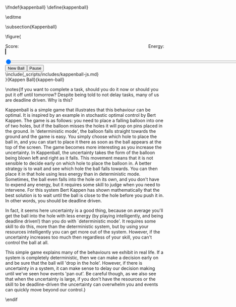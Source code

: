 \ifndef{kappenball}
\define{kappenball}

\editme 

\subsection{Kappenball}

\figure{<div><div style="width:900px;text-align:center;display:inline"><span style="float:left;">Score: <output id="kappenball-score"></output></span>
<span style="float:right;">Energy: <output id="kappenball-energy"></output></span><div style="clear: both;"></div></div>
<canvas id="kappenball-canvas" width="900" height="500" style="border:1px solid black;display:inline;text-align:center "></canvas>
<div><input type="range" min="0" max="100" value="0" class="slider" id="kappenball-stochasticity" style="width:900px;"/></div>
<div><button id="kappenball-newball" style="text-align:right">New Ball</button><button id="kappenball-pause" style="text-align:right">Pause</button></div>
<output id="kappenball-count"></output>
\include{_scripts/includes/kappenball-js.md}
</div>}{Kappen Ball}{kappen-ball}

\notes{If you want to complete a task, should you do it now or should you put it off until tomorrow? Despite being told to not delay tasks, many of us are deadline driven. Why is this?

Kappenball is a simple game that illustrates that this behaviour can be optimal. It is inspired by an example in stochastic optimal control by Bert Kappen. The game is as follows: you need to place a falling balloon into one of two holes, but if the balloon misses the holes it will pop on pins placed in the ground. In 'deterministic mode', the balloon falls straight towards the ground and the game is easy. You simply choose which hole to place the ball in, and you can start to place it there as soon as the ball appears at the top of the screen. The game becomes more interesting as you increase the uncertainty. In Kappenball, the uncertainty takes the form of the balloon being blown left and right as it falls. This movement means that it is not sensible to decide early on which hole to place the balloon in. A better strategy is to wait and see which hole the ball falls towards. You can then place it in that hole using less energy than in deterministic mode. Sometimes, the ball even falls into the hole on its own, and you don't have to expend any energy, but it requires some skill to judge when you need to intervene. For this system Bert Kappen has shown mathematically that the best solution is to wait until the ball is close to the hole before you push it in. In other words, you should be deadline driven.

In fact, it seems here uncertainty is a good thing, because on average you'll get the ball into the hole with less energy (by playing intelligently, and being deadline driven!) than you do with `deterministic mode'. It requires some skill to do this, more than the deterministic system, but by using your resources intelligently you can get more out of the system. However, if the uncertainty increases too much then regardless of your skill, you can't control the ball at all.

This simple game explains many of the behaviours we exhibit in real life. If a system is completely deterministic, then we can make a decision early on and be sure that the ball will 'drop in the hole'. However, if there is uncertainty in a system, it can make sense to delay our decision making until we've seen how events 'pan out'. Be careful though, as we also see that when the uncertainty is large, if you don't have the resources or the skill to be deadline-driven the uncertainty can overwhelm you and events can quickly move beyond our control.}


\endif
